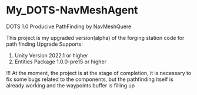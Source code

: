 # My_DOTS-NavMeshAgent
 DOTS 1.0 Producive PathFinding by NavMeshQuere
 
This project is my upgraded version(alpha) of the forging station code for path finding
Upgrade Supports: 
1) Unity Version 2022.1 or higher 
2) Entities Package 1.0.0-pre15 or higher

!!!
At the moment, the project is at the stage of completion, it is necessary to fix some bugs related to the components, but the pathfinding itself is already working and the waypoints buffer is filling up
